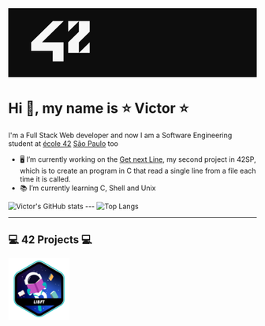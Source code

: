 <img src="./42.png" width="1000px"/>
  
# Hi 👋, my name is ⭐ Victor ⭐

I'm a Full Stack Web developer and now I am a Software Engineering student at [école 42](https://www.42.fr) [São Paulo](https://www.42sp.org.br) too
- 🖥 I’m currently working on the [Get next Line](https://github.com/vitoivan/42_get_next_line), my second project in 42SP, which is to create an program in C that read a single line from a file each time it is called.
- 📚 I’m currently learning C, Shell and Unix
  
![Victor's GitHub stats](https://github-readme-stats.vercel.app/api?username=vitoivan&theme=dracula&show_icons=true)  ---  ![Top Langs](https://github-readme-stats.vercel.app/api/top-langs/?username=vitoivan&layout=compact&theme=dracula)
  
---  
## 💻 42 Projects 💻
  
<a href="https://github.com/vitoivan/42_libft"><img width="125px" src="./42_icons/libft.png"/></a>
